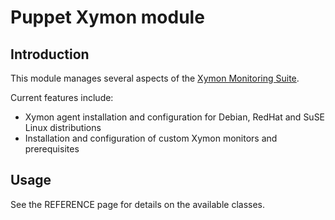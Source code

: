 # Puppet Xymon module

## Introduction

This module manages several aspects of the [Xymon Monitoring Suite](https://xymon.org).

Current features include:

* Xymon agent installation and configuration for Debian, RedHat and SuSE Linux distributions
* Installation and configuration of custom Xymon monitors and prerequisites

## Usage

See the REFERENCE page for details on the available classes. 
